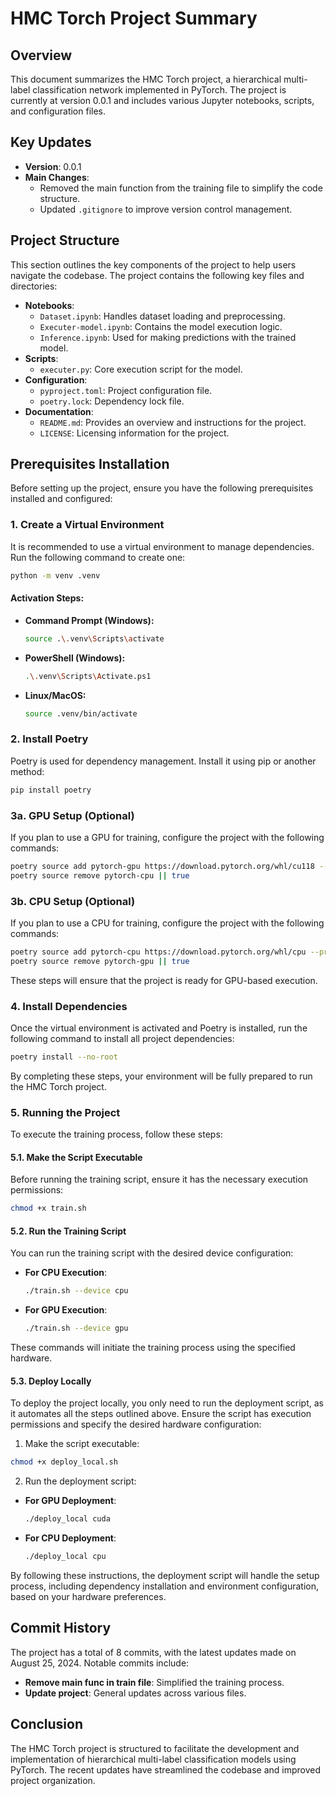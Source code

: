 
# HMC Torch Project Summary

## Overview
This document summarizes the HMC Torch project, a hierarchical multi-label classification network implemented in PyTorch. The project is currently at version 0.0.1 and includes various Jupyter notebooks, scripts, and configuration files.

## Key Updates
- **Version**: 0.0.1
- **Main Changes**:
  - Removed the main function from the training file to simplify the code structure.
  - Updated `.gitignore` to improve version control management.

## Project Structure
This section outlines the key components of the project to help users navigate the codebase.
The project contains the following key files and directories:
- **Notebooks**:
  - `Dataset.ipynb`: Handles dataset loading and preprocessing.
  - `Executer-model.ipynb`: Contains the model execution logic.
  - `Inference.ipynb`: Used for making predictions with the trained model.
- **Scripts**:
  - `executer.py`: Core execution script for the model.
- **Configuration**:
  - `pyproject.toml`: Project configuration file.
  - `poetry.lock`: Dependency lock file.
- **Documentation**:
  - `README.md`: Provides an overview and instructions for the project.
  - `LICENSE`: Licensing information for the project.

## Prerequisites Installation

Before setting up the project, ensure you have the following prerequisites installed and configured:

### 1. Create a Virtual Environment
It is recommended to use a virtual environment to manage dependencies. Run the following command to create one:

```bash
python -m venv .venv
```

#### Activation Steps:
- **Command Prompt (Windows):**
  ```bash
  source .\.venv\Scripts\activate
  ```
- **PowerShell (Windows):**
  ```bash
  .\.venv\Scripts\Activate.ps1
  ```
- **Linux/MacOS:**
  ```bash
  source .venv/bin/activate
  ```

### 2. Install Poetry
Poetry is used for dependency management. Install it using pip or another method:

```bash
pip install poetry
```

### 3a. GPU Setup (Optional)
If you plan to use a GPU for training, configure the project with the following commands:

```bash
poetry source add pytorch-gpu https://download.pytorch.org/whl/cu118 --priority=explicit &&
poetry source remove pytorch-cpu || true
```

### 3b. CPU Setup (Optional)
If you plan to use a CPU for training, configure the project with the following commands:

```bash
poetry source add pytorch-cpu https://download.pytorch.org/whl/cpu --priority=explicit &&
poetry source remove pytorch-gpu || true

```


These steps will ensure that the project is ready for GPU-based execution.

### 4. Install Dependencies
Once the virtual environment is activated and Poetry is installed, run the following command to install all project dependencies:

```bash
poetry install --no-root
```

By completing these steps, your environment will be fully prepared to run the HMC Torch project.


### 5. Running the Project

To execute the training process, follow these steps:

#### 5.1. Make the Script Executable
Before running the training script, ensure it has the necessary execution permissions:

```bash
chmod +x train.sh
```

#### 5.2. Run the Training Script
You can run the training script with the desired device configuration:

- **For CPU Execution**:
  ```bash
  ./train.sh --device cpu
  ```

- **For GPU Execution**:
  ```bash
  ./train.sh --device gpu
  ```

These commands will initiate the training process using the specified hardware.

#### 5.3. Deploy Locally
To deploy the project locally, you only need to run the deployment script, as it automates all the steps outlined above. Ensure the script has execution permissions and specify the desired hardware configuration:

1. Make the script executable:
  ```bash
  chmod +x deploy_local.sh
  ```

2. Run the deployment script:
  - **For GPU Deployment**:
    ```bash
    ./deploy_local cuda
    ```
  - **For CPU Deployment**:
    ```bash
    ./deploy_local cpu
    ```

By following these instructions, the deployment script will handle the setup process, including dependency installation and environment configuration, based on your hardware preferences.


## Commit History
The project has a total of 8 commits, with the latest updates made on August 25, 2024. Notable commits include:
- **Remove main func in train file**: Simplified the training process.
- **Update project**: General updates across various files.

## Conclusion
The HMC Torch project is structured to facilitate the development and implementation of hierarchical multi-label classification models using PyTorch. The recent updates have streamlined the codebase and improved project organization.
